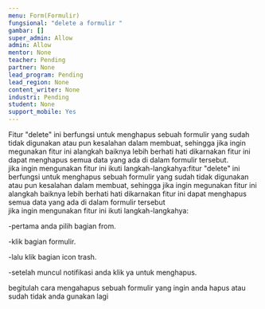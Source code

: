 ```yaml
---
menu: Form(Formulir)
fungsional: "delete a formulir "
gambar: []
super_admin: Allow
admin: Allow
mentor: None
teacher: Pending
partner: None
lead_program: Pending
lead_region: None
content_writer: None
industri: Pending
student: None
support_mobile: Yes
---
```

Fitur "delete" ini berfungsi untuk menghapus sebuah formulir yang sudah tidak digunakan atau pun kesalahan dalam membuat, sehingga jika ingin megunakan fitur ini alangkah baiknya lebih berhati hati dikarnakan fitur ini dapat menghapus semua data yang ada di dalam formulir tersebut. \
j﻿ika ingin mengunakan fitur ini ikuti langkah-langkahya:f﻿itur "delete" ini berfungsi untuk menghapus sebuah formulir yang sudah tidak digunakan atau pun kesalahan dalam membuat, sehingga jika ingin megunakan fitur ini alangkah baiknya lebih berhati hati dikarnakan fitur ini dapat menghapus semua data yang ada di dalam formulir tersebut\
j﻿ika ingin mengunakan fitur ini ikuti langkah-langkahya:

\-pertama anda pilih bagian from.

\-klik bagian formulir.

\-lalu klik bagian icon trash.

\-setelah muncul notifikasi anda klik ya untuk menghapus.

begitulah cara mengahapus sebuah formulir yang ingin anda hapus atau sudah tidak anda gunakan lagi